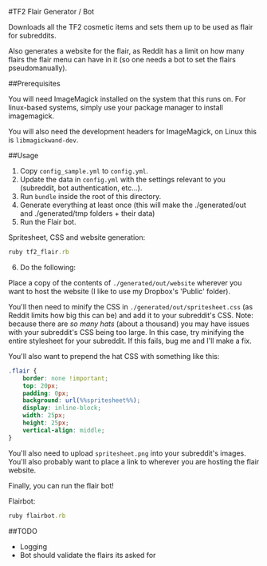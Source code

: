 #TF2 Flair Generator / Bot

Downloads all the TF2 cosmetic items and sets them up to be used
as flair for subreddits.

Also generates a website for the flair, as Reddit has a limit on how many
flairs the flair menu can have in it (so one needs a bot to set the flairs
pseudomanually).

##Prerequisites

You will need ImageMagick installed on the system that this runs on.
For linux-based systems, simply use your package manager to install imagemagick.

You will also need the development headers for ImageMagick, on Linux this is `libmagickwand-dev`.

##Usage

1. Copy `config_sample.yml` to `config.yml`.
2. Update the data in `config.yml` with the settings relevant to you (subreddit, bot authentication, etc...).
3. Run `bundle` inside the root of this directory.
4. Generate everything at least once (this will make the ./generated/out and ./generated/tmp folders + their data)
5. Run the Flair bot.

Spritesheet, CSS and website generation:
```ruby
ruby tf2_flair.rb
```

6. Do the following:

Place a copy of the contents of `./generated/out/website` wherever you want to host the website (I like
to use my Dropbox's 'Public' folder).

You'll then need to minify the CSS in `./generated/out/spritesheet.css` (as Reddit limits how big this can be) and
add it to your subreddit's CSS. Note: because there are *so many hats* (about a thousand) you may have issues with your
subreddit's CSS being too large. In this case, try minifying the entire stylesheet for your subreddit. If this fails,
bug me and I'll make a fix.

You'll also want to prepend the hat CSS with something like this:

```css
.flair {
    border: none !important;
    top: 20px;
    padding: 0px;
    background: url(%%spritesheet%%);
    display: inline-block;
    width: 25px;
    height: 25px;
    vertical-align: middle;
}
```

You'll also need to upload `spritesheet.png` into your subreddit's images. You'll also probably want
to place a link to wherever you are hosting the flair website.

Finally, you can run the flair bot!

Flairbot:
```ruby
ruby flairbot.rb
```

##TODO

* Logging
* Bot should validate the flairs its asked for

